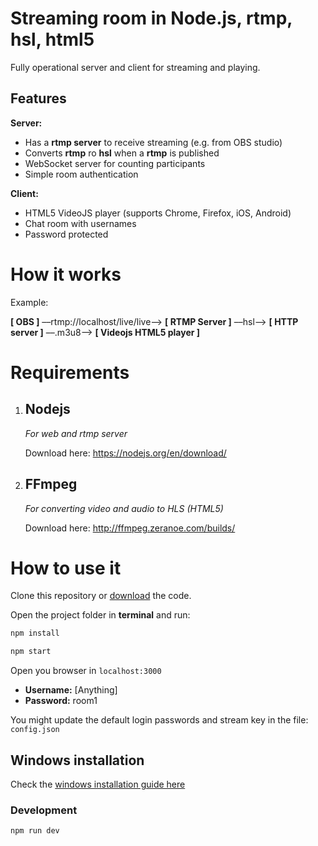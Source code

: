 # Streaming room in Node.js, rtmp, hsl, html5
Fully operational server and client for streaming and playing.

## Features
**Server:**
- Has a **rtmp server** to receive streaming (e.g. from OBS studio)
- Converts **rtmp** ro **hsl** when a **rtmp** is published
- WebSocket server for counting participants
- Simple room authentication

**Client:**
- HTML5 VideoJS player (supports Chrome, Firefox, iOS, Android)
- Chat room with usernames
- Password protected

# How it works
Example:

**[ OBS ]** ––rtmp://localhost/live/live––> **[ RTMP Server ]** ––hsl––> **[ HTTP server ]** ––.m3u8––> **[ Videojs HTML5 player ]**

# Requirements
1. ## Nodejs
    *For web and rtmp server*

    Download here: https://nodejs.org/en/download/

2. ## FFmpeg
    *For converting video and audio to HLS (HTML5)*

    Download here: http://ffmpeg.zeranoe.com/builds/

# How to use it
Clone this repository or [download](https://github.com/brunnolou/streaming-room/archive/master.zip) the code.

Open the project folder in **terminal** and run:

```sh
npm install
```

```sh
npm start
```

Open you browser in `localhost:3000`

- **Username:** [Anything]
- **Password:** room1

You might update the default login passwords and stream key in the file: `config.json`

## Windows installation
Check the [windows installation guide here](https://github.com/brunnolou/streaming-room/blob/master/windows/README.md)

### Development
```sh
npm run dev
```
